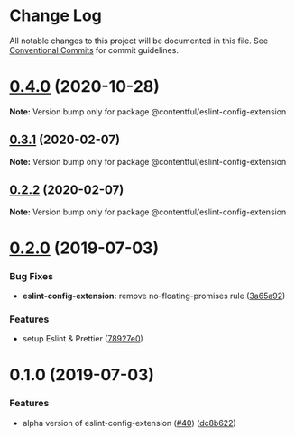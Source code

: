 # Change Log

All notable changes to this project will be documented in this file.
See [Conventional Commits](https://conventionalcommits.org) for commit guidelines.

# [0.4.0](https://github.com/contentful/create-contentful-extension/compare/@contentful/eslint-config-extension@0.3.1...@contentful/eslint-config-extension@0.4.0) (2020-10-28)

**Note:** Version bump only for package @contentful/eslint-config-extension





## [0.3.1](https://github.com/contentful/create-contentful-extension/compare/@contentful/eslint-config-extension@0.2.2...@contentful/eslint-config-extension@0.3.1) (2020-02-07)

**Note:** Version bump only for package @contentful/eslint-config-extension





## [0.2.2](https://github.com/contentful/create-contentful-extension/compare/@contentful/eslint-config-extension@0.2.0...@contentful/eslint-config-extension@0.2.2) (2020-02-07)

**Note:** Version bump only for package @contentful/eslint-config-extension





# [0.2.0](https://github.com/contentful/create-contentful-extension/compare/@contentful/eslint-config-extension@0.1.0...@contentful/eslint-config-extension@0.2.0) (2019-07-03)


### Bug Fixes

* **eslint-config-extension:** remove no-floating-promises rule ([3a65a92](https://github.com/contentful/create-contentful-extension/commit/3a65a92))


### Features

* setup Eslint & Prettier ([78927e0](https://github.com/contentful/create-contentful-extension/commit/78927e0))





# 0.1.0 (2019-07-03)


### Features

* alpha version of eslint-config-extension ([#40](https://github.com/contentful/create-contentful-extension/issues/40)) ([dc8b622](https://github.com/contentful/create-contentful-extension/commit/dc8b622))
